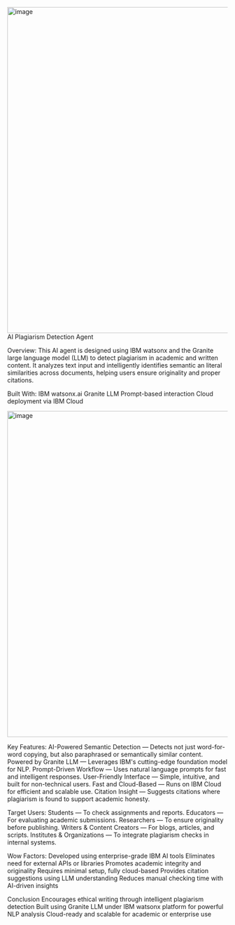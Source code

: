 <img width="1277" height="745" alt="image" src="https://github.com/user-attachments/assets/a0f4d867-0b56-4ada-81ae-7186970be8db" />AI Plagiarism Detection Agent

Overview:
This AI agent is designed using IBM watsonx and the Granite large language model (LLM) to detect plagiarism in academic and written content. It analyzes text input and intelligently identifies semantic an literal similarities across documents, helping users ensure originality and proper citations.

Built With:
IBM watsonx.ai
Granite LLM
Prompt-based interaction
Cloud deployment via IBM Cloud

<img width="1277" height="745" alt="image" src="https://github.com/user-attachments/assets/bc1dc540-34d8-418f-ad5f-718bb937002d" />

Key Features:
AI-Powered Semantic Detection — Detects not just word-for-word copying, but also paraphrased or semantically similar content.
Powered by Granite LLM — Leverages IBM's cutting-edge foundation model for NLP.
Prompt-Driven Workflow — Uses natural language prompts for fast and intelligent responses.
User-Friendly Interface — Simple, intuitive, and built for non-technical users.
Fast and Cloud-Based — Runs on IBM Cloud for efficient and scalable use.
Citation Insight — Suggests citations where plagiarism is found to support academic honesty.

Target Users:
Students — To check assignments and reports.
Educators — For evaluating academic submissions.
Researchers — To ensure originality before publishing.
Writers & Content Creators — For blogs, articles, and scripts.
Institutes & Organizations — To integrate plagiarism checks in internal systems.

Wow Factors:
Developed using enterprise-grade IBM AI tools
Eliminates need for external APIs or libraries
Promotes academic integrity and originality
Requires minimal setup, fully cloud-based
Provides citation suggestions using LLM understanding
Reduces manual checking time with AI-driven insights

Conclusion
Encourages ethical writing through intelligent plagiarism detection
Built using Granite LLM under IBM watsonx platform for powerful NLP analysis
Cloud-ready and scalable for academic or enterprise use
